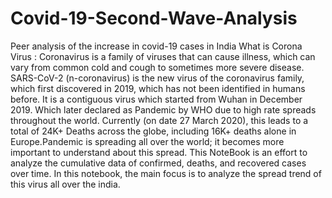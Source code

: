 # Covid-19-Second-Wave-Analysis
Peer analysis of the increase in covid-19 cases in India
What is Corona Virus :
Coronavirus is a family of viruses that can cause illness, which can vary from common cold and cough to sometimes more severe disease. SARS-CoV-2 (n-coronavirus) is the new virus of the coronavirus family, which first discovered in 2019, which has not been identified in humans before. It is a contiguous virus which started from Wuhan in December 2019. Which later declared as Pandemic by WHO due to high rate spreads throughout the world. Currently (on date 27 March 2020), this leads to a total of 24K+ Deaths across the globe, including 16K+ deaths alone in Europe.Pandemic is spreading all over the world; it becomes more important to understand about this spread. This NoteBook is an effort to analyze the cumulative data of confirmed, deaths, and recovered cases over time. In this notebook, the main focus is to analyze the spread trend of this virus all over the india.
